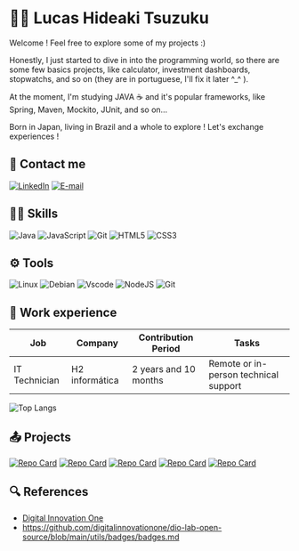 <h1> 👨‍💻 Lucas Hideaki Tsuzuku</h1>

Welcome ! Feel free to explore some of my projects :)

Honestly, I just started to dive in into the programming world, so there are some few basics projects, like calculator, investment dashboards, stopwatchs, and so on (they are in portuguese, I'll fix it later ^_^ ).

At the moment, I'm studying JAVA ☕ and it's popular frameworks, like Spring, Maven, Mockito, JUnit, and so on...

Born in Japan, living in Brazil and a whole to explore ! Let's exchange experiences !

## 📩 Contact me
[![LinkedIn](https://img.shields.io/badge/LinkedIn-0077B5?style=for-the-badge&logo=linkedin&logoColor=white)](https://www.linkedin.com/in/lucas-hideaki-tsuzuku-m1cr0/)
[![E-mail](https://img.shields.io/badge/-Email-000?style=for-the-badge&logo=microsoft-outlook&logoColor=007BFF)](mailto:lucas-hideaki@hotmail.com)

## 🤹‍♀️ Skills

![Java](https://img.shields.io/badge/java-%23ED8B00.svg?style=for-the-badge&logo=openjdk&logoColor=white)
![JavaScript](https://img.shields.io/badge/JavaScript-F7DF1E?style=for-the-badge&logo=javascript&logoColor=black)
![Git](https://img.shields.io/badge/GIT-E44C30?style=for-the-badge&logo=git&logoColor=white)
![HTML5](https://img.shields.io/badge/HTML5-E34F26?style=for-the-badge&logo=html5&logoColor=white)
![CSS3](https://img.shields.io/badge/CSS3-1572B6?style=for-the-badge&logo=css3&logoColor=white)

## ⚙ Tools
![Linux](https://img.shields.io/badge/Linux-000?style=for-the-badge&logo=linux&logoColor=FCC624)
![Debian](https://img.shields.io/badge/Debian-D70A53?style=for-the-badge&logo=debian&logoColor=white)
![Vscode](https://img.shields.io/badge/Vscode-007ACC?style=for-the-badge&logo=visual-studio-code&logoColor=white)
![NodeJS](https://img.shields.io/badge/node.js-6DA55F?style=for-the-badge&logo=node.js&logoColor=white)
![Git](https://img.shields.io/badge/GIT-E44C30?style=for-the-badge&logo=git&logoColor=white)

## 💼 Work experience

| Job | Company | Contribution Period |Tasks|
|-------|---------|-----------------------|-------|
IT Technician | H2 informática|2 years and 10 months | Remote or in-person technical support |

![Top Langs](https://github-readme-stats-git-masterrstaa-rickstaa.vercel.app/api/top-langs/?username=Twistywasabi&bg_color=000&border_color=30A3DC&title_color=E94D5F&text_color=FFF)

## 📤 Projects

[![Repo Card](https://github-readme-stats.vercel.app/api/pin/?username=Twistywasabi&repo=Decodificador_texto_alura_ONE&bg_color=023047&border_color=FFB703&show_icons=true&icon_color=30A3DC&title_color=E94D5F&text_color=FFF)](https://github.com/Twistywasabi/Decodificador_texto_alura_ONE)
[![Repo Card](https://github-readme-stats.vercel.app/api/pin/?username=Twistywasabi&repo=alura_Challenge_Forum_Hub&bg_color=000&border_color=30A3DC&show_icons=true&icon_color=30A3DC&title_color=E94D5F&text_color=FFF)](https://github.com/Twistywasabi/alura_Challenge_Forum_Hub)
[![Repo Card](https://github-readme-stats.vercel.app/api/pin/?username=Twistywasabi&repo=projetoCalculadoraInvestimentos&bg_color=000&border_color=30A3DC&show_icons=true&icon_color=30A3DC&title_color=E94D5F&text_color=FFF)](https://github.com/Twistywasabi/projetoCalculadoraInvestimentos)
[![Repo Card](https://github-readme-stats.vercel.app/api/pin/?username=Twistywasabi&repo=santander-dev-week-2024&bg_color=000&border_color=30A3DC&show_icons=true&icon_color=30A3DC&title_color=E94D5F&text_color=FFF)](https://github.com/Twistywasabi/santander-dev-week-2024)
[![Repo Card](https://github-readme-stats.vercel.app/api/pin/?username=Twistywasabi&repo=alura_JAVA_CurrencyTranslation&bg_color=000&border_color=30A3DC&show_icons=true&icon_color=30A3DC&title_color=E94D5F&text_color=FFF)](https://github.com/Twistywasabi/alura_JAVA_CurrencyTranslation)


## 🔍 References
- [Digital Innovation One](https://www.dio.me/)
- https://github.com/digitalinnovationone/dio-lab-open-source/blob/main/utils/badges/badges.md
